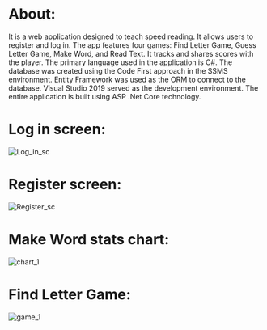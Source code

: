 # About:
It is a web application designed to teach speed reading. It allows users to register and log in. The app features four games: Find Letter Game, Guess Letter Game, Make Word, and Read Text. 
It tracks and shares scores with the player. The primary language used in the application is C#. 
The database was created using the Code First approach in the SSMS environment. Entity Framework was used as the ORM to connect to the database. Visual Studio 2019 served as the development environment. 
The entire application is built using ASP .Net Core technology.

# Log in screen:
![Log_in_sc](https://github.com/DawidStepniewski9/WeatherApp/assets/69014226/c170407d-772c-4d81-865d-3e7beaed6da9)

# Register screen:
![Register_sc](https://github.com/DawidStepniewski9/WeatherApp/assets/69014226/b38c1fa1-0966-4c1d-a3d0-4bb87bcf1692)

# Make Word stats chart:
![chart_1](https://github.com/DawidStepniewski9/WeatherApp/assets/69014226/29d617aa-1d1e-48e9-8a7a-3d19ef6b213a)

# Find Letter Game:
![game_1](https://github.com/DawidStepniewski9/WeatherApp/assets/69014226/0a90a72e-7f9c-4999-8bfa-ef2e75f1330f)
